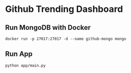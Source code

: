 # Github Trending Dashboard

## Run MongoDB with Docker

```commandline
docker run -p 27017:27017 -d --name github-mongo mongo
```

## Run App

```commandline
python app/main.py
```
